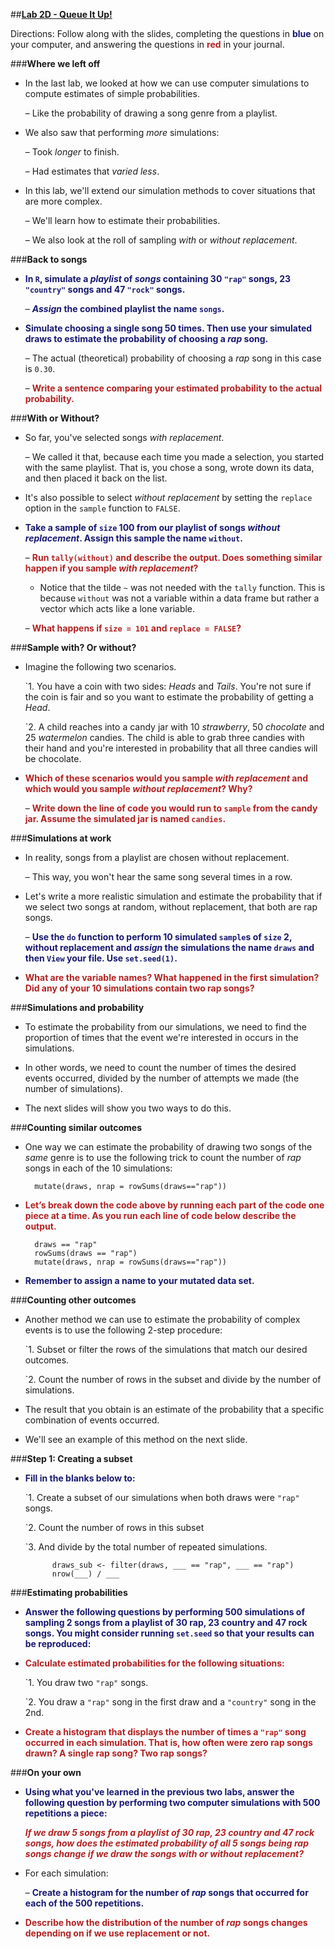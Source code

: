 ##**<u>Lab 2D - Queue It Up!</u>**

Directions: Follow along with the slides, completing the questions in <span style="color:midnightblue;">**blue**</span> on your computer, and answering the questions in <span style="color:firebrick;">**red**</span> in your journal.

###**Where we left off**
* In the last lab, we looked at how we can use computer simulations to compute estimates of
simple probabilities.

    – Like the probability of drawing a song genre from a playlist.

* We also saw that performing *more* simulations:

    – Took *longer* to finish.

    – Had estimates that *varied less*.

* In this lab, we'll extend our simulation methods to cover situations that are more complex.

    – We'll learn how to estimate their probabilities.

    – We also look at the roll of sampling *with* or *without replacement*.

###**Back to songs**
* <span style="color:midnightblue;">**In ```R```, simulate a *playlist* of *songs* containing 30 ```"rap"``` songs, 23 ```"country"``` songs and 47 ```"rock"```
songs.**</span>

    – <span style="color:midnightblue;">***Assign* the combined playlist the name ```songs```.**</span>

* <span style="color:midnightblue;">**Simulate choosing a single song 50 times. Then use your simulated draws to estimate the
probability of choosing a *rap* song.**</span>

    – The actual (theoretical) probability of choosing a *rap* song in this case is ```0.30```.

    – <span style="color:firebrick;">**Write a sentence comparing your estimated probability to the actual probability.**</span>

###**With or Without?**
* So far, you've selected songs *with replacement*.

    – We called it that, because each time you made a selection, you started with the same
    playlist. That is, you chose a song, wrote down its data, and then placed it back on the
    list.

* It's also possible to select *without replacement* by setting the ```replace``` option in the ```sample```
function to ```FALSE```.

* <span style="color:midnightblue;">**Take a sample of ```size``` 100 from our playlist of songs *without replacement*. Assign this sample the
name ```without```.**</span> 

    – <span style="color:firebrick;">**Run ```tally(without)``` and describe the output. Does something similar happen if you sample *with replacement*?**</span>

    * Notice that the tilde ```~``` was not needed with the ```tally``` function. This is because ```without``` was not a variable within a data frame but rather a vector which acts like a lone variable.

    – <span style="color:firebrick;">**What happens if ```size = 101``` and ```replace = FALSE```?**</span>
    
###**Sample with? Or without?**

* Imagine the following two scenarios.

    `1. You have a coin with two sides: *Heads* and *Tails*. You're not sure if the coin is fair and so
        you want to estimate the probability of getting a *Head*.

    `2. A child reaches into a candy jar with 10 *strawberry*, 50 *chocolate* and 25 *watermelon*
        candies. The child is able to grab three candies with their hand and you're interested in
        probability that all three candies will be chocolate.

* <span style="color:firebrick;">**Which of these scenarios would you sample *with replacement* and which would you
sample *without replacement*? Why?**</span>

    – <span style="color:firebrick;">**Write down the line of code you would run to ```sample``` from the candy jar. Assume
    the simulated jar is named ```candies```.**</span>

###**Simulations at work**
* In reality, songs from a playlist are chosen without replacement.

    – This way, you won't hear the same song several times in a row.

* Let's write a more realistic simulation and estimate the probability that if we select two songs at
random, without replacement, that both are rap songs.

    – <span style="color:midnightblue;">**Use the ```do``` function to perform 10 simulated ```sample```s of ```size``` 2, without replacement and *assign* the simulations the name ```draws``` and then ```View``` your file. Use ```set.seed(1)```.**</span>

* <span style="color:firebrick;">**What are the variable names? What happened in the first simulation? Did any of your 10 simulations contain two rap songs?** </span>   

###**Simulations and probability**
* To estimate the probability from our simulations, we need to find the proportion of times that the
event we're interested in occurs in the simulations.

* In other words, we need to count the number of times the desired events occurred, divided by the
number of attempts we made (the number of simulations).

* The next slides will show you two ways to do this.

###**Counting similar outcomes**

* One way we can estimate the probability of drawing two songs of the *same* genre is to use the
following trick to count the number of *rap* songs in each of the 10 simulations:

        mutate(draws, nrap = rowSums(draws=="rap"))

* <span style="color:firebrick;">**Let’s break down the code above by running each part of the code one piece at a time. As you run each line of code below describe the output.**</span>

        draws == "rap"
        rowSums(draws == "rap")
        mutate(draws, nrap = rowSums(draws=="rap"))

* <span style="color:midnightblue;">**Remember to assign a name to your mutated data set.**</span>        

###**Counting other outcomes**
* Another method we can use to estimate the probability of complex events is to use the following
2-step procedure:

    `1. Subset or filter the rows of the simulations that match our desired outcomes.

    `2. Count the number of rows in the subset and divide by the number of simulations.

* The result that you obtain is an estimate of the probability that a specific combination of events
occurred.

* We'll see an example of this method on the next slide.

###**Step 1: Creating a subset**
* <span style="color:midnightblue;">**Fill in the blanks below to:**</span>

    `1. Create a subset of our simulations when both draws were ```"rap"``` songs.

    `2. Count the number of rows in this subset

    `3. And divide by the total number of repeated simulations.

            draws_sub <- filter(draws, ___ == "rap", ___ == "rap")
            nrow(___) / ___


###**Estimating probabilities**
* <span style="color:midnightblue;">**Answer the following questions by performing 500 simulations of sampling 2 songs from a playlist of 30 rap, 23 country and 47 rock songs. You might consider running ```set.seed``` so that your results can be reproduced:**</span>

* <span style="color:firebrick;">**Calculate estimated probabilities for the following situations:**</span>

    `1. You draw two ```"rap"``` songs.

    `2. You draw a ```"rap"``` song in the first draw and a ```"country"``` song in the 2nd.

* <span style="color:firebrick;">**Create a histogram that displays the number of times a ```"rap"``` song occurred in each simulation. That is, how often were zero rap songs drawn? A single rap song? Two rap songs?**</span>

###**On your own**

* <span style="color:midnightblue;">**Using what you've learned in the previous two labs, answer the following question by performing
two computer simulations with 500 repetitions a piece:**</span>

    <span style="color:firebrick;">***If we draw 5 songs from a playlist of 30 rap, 23 country and 47 rock songs, how does the
estimated probability of all 5 songs being rap songs change if we draw the songs with or without
replacement?***</span>

* For each simulation:

    – <span style="color:midnightblue;">**Create a histogram for the number of *rap* songs that occurred for each of the 500
    repetitions.**</span>

* <span style="color:firebrick;">**Describe how the distribution of the number of *rap* songs changes depending on if we use
replacement or not.**</span>